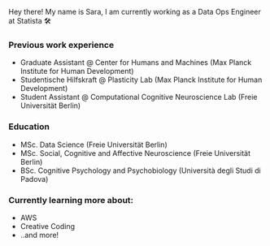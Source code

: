 Hey there! My name is Sara, I am currently working as a Data Ops Engineer at Statista 🛠️

### Previous work experience
- Graduate Assistant @ Center for Humans and Machines (Max Planck Institute for Human Development)
- Studentische Hilfskraft @ Plasticity Lab (Max Planck Institute for Human Development)
- Student Assistant @ Computational Cognitive Neuroscience Lab (Freie Universität Berlin)

### Education
- MSc. Data Science (Freie Universität Berlin)
- MSc. Social, Cognitive and Affective Neuroscience (Freie Universität Berlin)
- BSc. Cognitive Psychology and Psychobiology (Università degli Studi di Padova)

### Currently learning more about:
- AWS
- Creative Coding
- ..and more!
